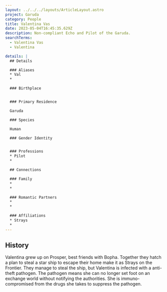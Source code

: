 ```yaml
---
layout: ../../../layouts/ArticleLayout.astro
project: Garuda
category: People
title: Valentina Vas
date: 2023-05-04T16:45:35.629Z
description: Non-compliant Echo and Pilot of the Garuda.
searchTerms:
  - Valentina Vas
  - Valentina

details: |
  ## Details

  ### Aliases
  * Val
  *

  ### Birthplace


  ### Primary Residence

  Garuda

  ### Species

  Human

  ### Gender Identity


  ### Professions  
  * Pilot
  * 

  ## Connections

  ### Family
  *
  *

  ### Romantic Partners
  *
  *

  ### Affiliations
  * Strays
  * 
---
```

## History

V﻿alentina grew up on Prosper, best friends with Bopha. Together they hatch a plan to steal a star ship to escape their home make it as Strays on the Frontier. They manage to steal the ship, but Valentina is infected with a anti-theft pathogen. The pathogen means she can no longer set foot on an exchange world without notifying the authorities. She is immuno-compromised from the drugs she takes to suppress the pathogen.